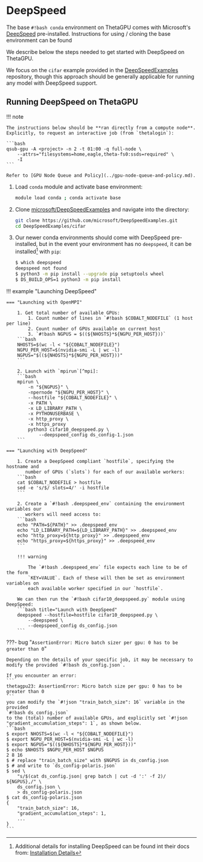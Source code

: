 # DeepSpeed

The base `#!bash conda` environment on ThetaGPU comes with Microsoft's
[DeepSpeed](https://github.com/microsoft/DeepSpeed) pre-installed. Instructions
for using / cloning the base environment can be found
<!-- broken sophia link [here](docs/polaris/data-science-workflows/python.md).-->

We describe below the steps needed to get started with DeepSpeed on ThetaGPU.

We focus on the `cifar` example provided in the
[DeepSpeedExamples](https://github.com/microsoft/DeepSpeedExamples) repository,
though this approach should be generally applicable for running any model with
DeepSpeed support.

## Running DeepSpeed on ThetaGPU

!!! note

    The instructions below should be **ran directly from a compute node**.
    Explicitly, to request an interactive job (from `thetalogin`):

    ```bash
    qsub-gpu -A <project> -n 2 -t 01:00 -q full-node \
        --attrs="filesystems=home,eagle,theta-fs0:ssds=required" \
        -I
    ```

    Refer to [GPU Node Queue and Policy](../gpu-node-queue-and-policy.md).


1. Load `conda` module and activate base environment:
    ```bash
    module load conda ; conda activate base
    ```

2. Clone
   [microsoft/DeepSpeedExamples](https://github.com/microsoft/DeepSpeedExamples)
   and navigate into the directory:
    ```bash
    git clone https://github.com/microsoft/DeepSpeedExamples.git
    cd DeepSpeedExamples/cifar
    ```

3. Our newer conda environments should come with DeepSpeed pre-installed, but
   in the event your environment has no `deepspeed`, it can be
   installed[^deepspeed] with `pip`:
    ```bash
    $ which deepspeed
    deepspeed not found
    $ python3 -m pip install --upgrade pip setuptools wheel
    $ DS_BUILD_OPS=1 python3 -m pip install 
    ```


!!! example "Launching DeepSpeed"

    === "Launching with OpenMPI"

        1. Get total number of available GPUs:
            1. Count number of lines in `#!bash $COBALT_NODEFILE` (1 host per line)
            2. Count number of GPUs available on current host
            3. `#!bash NGPUS = $((${NHOSTS}*${NGPU_PER_HOST}))`
        ```bash
        NHOSTS=$(wc -l < "${COBALT_NODEFILE}")
        NGPU_PER_HOST=$(nvidia-smi -L | wc -l)
        NGPUS="$((${NHOSTS}*${NGPU_PER_HOST}))"
        ```

        2. Launch with `mpirun`[^mpi]:
        ```bash
        mpirun \
            -n "${NGPUS}" \
            -npernode "${NGPU_PER_HOST}" \
            --hostfile "${COBALT_NODEFILE}" \
            -x PATH \
            -x LD_LIBRARY_PATH \
            -x PYTHONUSERBASE \
            -x http_proxy \
            -x https_proxy
            python3 cifar10_deepspeed.py \
                --deepspeed_config ds_config-1.json
        ```

    === "Launching with DeepSpeed"

        1. Create a DeepSpeed compliant `hostfile`, specifying the hostname and
           number of GPUs (`slots`) for each of our available workers:
        ```bash
        cat $COBALT_NODEFILE > hostfile
        sed -e 's/$/ slots=4/' -i hostfile
        ```

        2. Create a `#!bash .deepspeed_env` containing the environment variables our
           workers will need access to:
        ```bash
        echo "PATH=${PATH}" >> .deepspeed_env
        echo "LD_LIBRARY_PATH=${LD_LIBRARY_PATH}" >> .deepspeed_env
        echo "http_proxy=${http_proxy}" >> .deepspeed_env
        echo "https_proxy=${https_proxy}" >> .deepspeed_env
        ```

        !!! warning

            The `#!bash .deepspeed_env` file expects each line to be of the form
            `KEY=VALUE`. Each of these will then be set as environment variables on
            each available worker specified in our `hostfile`.

        We can then run the `#!bash cifar10_deepspeed.py` module using DeepSpeed:
        ```bash title="Launch with DeepSpeed"
        deepspeed --hostfile=hostfile cifar10_deepspeed.py \
            --deepspeed \
            --deepspeed_config ds_config.json
        ```


???- bug "`AssertionError: Micro batch sizer per gpu: 0 has to be greater than 0`"

    Depending on the details of your specific job, it may be necessary to
    modify the provided `#!bash ds_config.json`.

    If you encounter an error:
    ```
    thetagpu23: AssertionError: Micro batch size per gpu: 0 has to be greater than 0
    ```
    you can modify the `#!json "train_batch_size": 16` variable in the provided
    `#!bash ds_config.json`
    to the (total) number of available GPUs, and explicitly set `#!json
    "gradient_accumulation_steps": 1`, as shown below.
    ```bash
    $ export NHOSTS=$(wc -l < "${COBALT_NODEFILE}")
    $ export NGPU_PER_HOST=$(nvidia-smi -L | wc -l)
    $ export NGPUS="$((${NHOSTS}*${NGPU_PER_HOST}))"
    $ echo $NHOSTS $NGPU_PER_HOST $NGPUS
    2 8 16
    $ # replace "train_batch_size" with $NGPUS in ds_config.json
    $ # and write to `ds_config-polaris.json`
    $ sed \
        "s/$(cat ds_config.json| grep batch | cut -d ':' -f 2)/ ${NGPUS},/" \
        ds_config.json \
        > ds_config-polaris.json
    $ cat ds_config-polaris.json
    {
        "train_batch_size": 16,
        "gradient_accumulation_steps": 1,
        ...
    }
    ```

[^mpi]: 
      The flag `#!bash -x ENVIRONMENT_VARIABLE` ensures the `#!bash
      $ENVIRONMENT_VARIABLE` will be set in the launched processes.

[^deepspeed]:
      Additional details for installing DeepSpeed can be found int their docs
      from: [Installation
      Details](https://www.deepspeed.ai/tutorials/advanced-install/)
